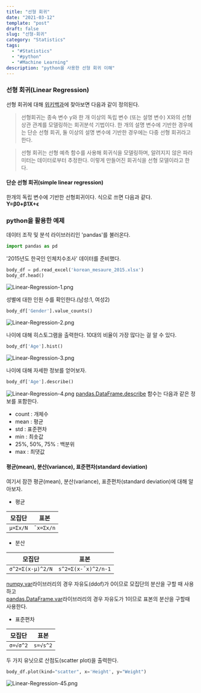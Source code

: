 ```yaml
---
title: "선형 회귀"
date: "2021-03-12"
template: "post"
draft: false
slug: "선형-회귀"
category: "Statistics"
tags:
  - "#Statistics"
  - "#python"
  - "#Machine Learning"
description: "python을 사용한 선형 회귀 이해"
---
```


### 선형 회귀(Linear Regression)

선형 회귀에 대해 [위키백과](https://ko.wikipedia.org/wiki/%EC%84%A0%ED%98%95_%ED%9A%8C%EA%B7%80)에 찾아보면 다음과 같이 정의된다.

<blockquote>
선형회귀는 종속 변수 y와 한 개 이상의 독립 변수 (또는 설명 변수) X와의 선형 상관 관계를 모델링하는 회귀분석 기법이다.
한 개의 설명 변수에 기반한 경우에는 단순 선형 회귀, 둘 이상의 설명 변수에 기반한 경우에는 다중 선형 회귀라고 한다.
</blockquote>

<blockquote>
선형 회귀는 선형 예측 함수를 사용해 회귀식을 모델링하며, 알려지지 않은 파라미터는 데이터로부터 추정한다. 이렇게 만들어진 회귀식을 선형 모델이라고 한다.
</blockquote>

#### 단순 선형 회귀(simple linear regression)

한개의 독립 변수에 기반한 선형회귀이다. 식으로 쓰면 다음과 같다.  
<b>Y=β0+β1X+ϵ</b>

### python을 활용한 예제

데이터 조작 및 분석 라이브러리인 'pandas'를 불러온다.

```python
import pandas as pd
```

'2015년도 한국인 인체치수조사' 데이터를 준비했다.

```python
body_df = pd.read_excel('korean_mesaure_2015.xlsx')
body_df.head()
```
![Linear-Regression-1.png](/media/Linear-Regression-1.png)

성별에 대한 인원 수를 확인한다.(남성:1, 여성2)

```python
body_df['Gender'].value_counts()
```
![Linear-Regression-2.png](/media/Linear-Regression-2.png)

나이에 대해 히스토그램을 출력한다. 10대의 비율이 가장 많다는 걸 알 수 있다.

```python
body_df['Age'].hist()
```
![Linear-Regression-3.png](/media/Linear-Regression-3.png)

나이에 대해 자세한 정보를 얻어보자.

```python
body_df['Age'].describe()
```
![Linear-Regression-4.png](/media/Linear-Regression-4.png)
[pandas.DataFrame.describe](https://pandas.pydata.org/docs/reference/api/pandas.DataFrame.describe.html) 함수는 다음과 같은 정보를 포함한다.
+ count : 개체수
+ mean : 평균
+ std : 표준편차
+ min : 최솟값
+ 25%, 50%, 75% : 백분위
+ max : 최댓값

#### 평균(mean), 분산(variance), 표준편차(standard deviation)

여기서 잠깐 평균(mean), 분산(variance), 표준편차(standard deviation)에 대해 알아보자.

+ 평균

| 모집단 | 표본 |
| --- | --- |
| `μ=Σx/N` | `¯x=Σx/n` |
 
+  분산

| 모집단 | 표본 |
| --- | --- |
| `σ^2=Σ(x-μ)^2/N` | `s^2=Σ(x-¯x)^2/n-1` |

[numpy.var](https://numpy.org/doc/stable/reference/generated/numpy.var.html#numpy-var)라이브러리의 경우 자유도(ddof)가 0이므로 모집단의 분산을 구할 때 사용하고  
[pandas.DataFrame.var](https://pandas.pydata.org/pandas-docs/stable/reference/api/pandas.DataFrame.var.html)라이브러리의 경우
자유도가 1이므로 표본의 분산을 구할때 사용한다.

+  표준편차

| 모집단 | 표본 |
| --- | --- |
| `σ=√σ^2` | `s=√s^2` |

두 가지 유닛으로 산점도(scatter plot)을 출력한다.

```python
body_df.plot(kind="scatter", x='Height', y="Weight")
```
![Linear-Regression-45.png](/media/Linear-Regression-5.png)